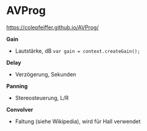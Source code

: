 # AVProg

https://colepfeiffer.github.io/AVProg/

__Gain__

* Lautstärke, dB
`var gain = context.createGain();`

__Delay__

* Verzögerung, Sekunden

__Panning__

* Stereosteuerung, L/R

__Convolver__

* Faltung (siehe Wikipedia), wird für Hall verwendet
